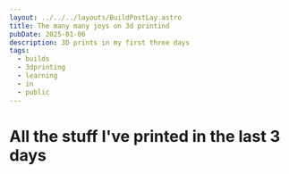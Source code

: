 ```yaml
---
layout: ../../../layouts/BuildPostLay.astro
title: The many many joys on 3d printind
pubDate: 2025-01-06
description: 3D prints in my first three days
tags:
  - builds
  - 3dprinting
  - learning
  - in
  - public
---
```

# All the stuff I've printed in the last 3 days



